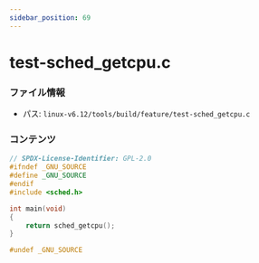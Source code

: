 ```yaml
---
sidebar_position: 69
---
```

# test-sched_getcpu.c

### ファイル情報

- パス: `linux-v6.12/tools/build/feature/test-sched_getcpu.c`

### コンテンツ

```c
// SPDX-License-Identifier: GPL-2.0
#ifndef _GNU_SOURCE
#define _GNU_SOURCE
#endif
#include <sched.h>

int main(void)
{
	return sched_getcpu();
}

#undef _GNU_SOURCE

```
